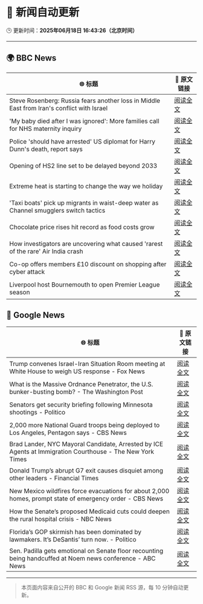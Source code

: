 # 🧠 新闻自动更新

🕒 更新时间：**2025年06月18日 16:43:26（北京时间）**

---

## 🌍 BBC News

| 🌐 标题 | 🔗 原文链接 |
|--------|-------------|
| Steve Rosenberg: Russia fears another loss in Middle East from Iran's conflict with Israel | [阅读全文](https://www.bbc.com/news/articles/c3w463pyj90o) |
| 'My baby died after I was ignored': More families call for NHS maternity inquiry | [阅读全文](https://www.bbc.com/news/articles/cp861jezrj1o) |
| Police 'should have arrested' US diplomat for Harry Dunn's death, report says | [阅读全文](https://www.bbc.com/news/articles/cj0m8erl3rdo) |
| Opening of HS2 line set to be delayed beyond 2033 | [阅读全文](https://www.bbc.com/news/articles/cy0wr7nw7wxo) |
| Extreme heat is starting to change the way we holiday | [阅读全文](https://www.bbc.com/news/articles/czxw6331grxo) |
| 'Taxi boats' pick up migrants in waist-deep water as Channel smugglers switch tactics | [阅读全文](https://www.bbc.com/news/articles/cpd1l6p8vw9o) |
| Chocolate price rises hit record as food costs grow | [阅读全文](https://www.bbc.com/news/articles/c5ygdqp922vo) |
| How investigators are uncovering what caused 'rarest of the rare' Air India crash | [阅读全文](https://www.bbc.com/news/articles/c4gkd555jlko) |
| Co-op offers members £10 discount on shopping after cyber attack | [阅读全文](https://www.bbc.com/news/articles/cvg85r4yr5jo) |
| Liverpool host Bournemouth to open Premier League season | [阅读全文](https://www.bbc.com/sport/football/articles/cpd1ldzy6peo) |

## 📰 Google News

| 🌐 标题 | 🔗 原文链接 |
|--------|-------------|
| Trump convenes Israel-Iran Situation Room meeting at White House to weigh US response - Fox News | [阅读全文](https://news.google.com/rss/articles/CBMikgFBVV95cUxQbG9Mcl9zTUxzbGJBRTlzdWtJR1NVLUtsS0F4NEl0RXZnRnZZbnFWOXFLazFRSnotUG5rSWNORW8yTGVIb3JWWjdWNGtDUnJnMDBOTjJHbm9oSkNCd1U5dThQVnRVSTVGalRtQ0VuMDJGYVNTd2dXWjRnZ19XWlF3N2J2c1hfWmV3ZWZuU19UcXZRZ9IBlwFBVV95cUxQSkM5ZE1Ed0pxYklEb01TS01oeHgxS3ZSRE9SeE9ROE1jejhaS3ZlbUJMVDR4eF95bWJJSHpscWdfaHV5V1QzZW1DOW1ubDhQLXZaZGh2cVZETFgxRlNscDdSVmtiYTVCcXhuU0x2Yk1TYzRPT29lMmpwWk9rQmxuNmpNUWpDaGJvQ2I0UUtncE5nRWV6U2o0?oc=5) |
| What is the Massive Ordnance Penetrator, the U.S. bunker-busting bomb? - The Washington Post | [阅读全文](https://news.google.com/rss/articles/CBMiqwFBVV95cUxQMDczUFlNN0EydERRcnl1cG15NzBIV1Z4SHdBWm5aVTQ1OENZZTcxV3FwanhNRENnbERXeVpnYVltdW5jTWpyZ3d4T3pUdUU0RVZQRk5hZVFmVW1FNXE0Snl6bzRoWWRFLW1KUXhyNmhsZHFhXzJYdGRVcVBocnpvWlBkbkprOURRT3ZFSG40Wm90SWpsZlJVOWFPUWE2TFlEdWk4dHZjbVNsRGs?oc=5) |
| Senators get security briefing following Minnesota shootings - Politico | [阅读全文](https://news.google.com/rss/articles/CBMingFBVV95cUxQZEc2T1otdWk3cDE2SXRUdkhNRUk5Vm1rOVRPdnlpRnFSbGdJSmozMW0zT3RRa0VBdEhCNnpnZFg4T01GMFJkTC1ES282d1NZTkF4ZFNmUzNhMGdWNDZtc2IyZDJqU0NfVk5UMlo1NkpWUU9jYlVOSzh3U3pGeVBoc0hRWUQ3am9ROHRMNGZBbll6elVhUUVEYzEzclp3UQ?oc=5) |
| 2,000 more National Guard troops being deployed to Los Angeles, Pentagon says - CBS News | [阅读全文](https://news.google.com/rss/articles/CBMijwFBVV95cUxOWnJGYXNQX1pncU9iU0gzUUJNLXduSUlMTGItSWtYSkxEdEQ5ZnpiTHFqZTdaLUxoX3JsWlRyRm42WERQeTFYVUJjaUxrdmU1TVFWX3A2N2MzZkJlVlN6cFRWaHlKV2hjMFpDV1hGMmhNQ29rejg4NzNKZkFvN190UUxTRTdyOHhHbUI2RkRqa9IBlAFBVV95cUxPd1pnQm13ckR5aFZyQWlRWmZkOTNPYWdDX0NsYktDWFlNU3lsNktsUjRRd0ZCWU5uSW1ZanV5RjJJc3g5aS1DS1Qzd05OM3BoSnFzZTdWNmFRYVpwelVfQUhNZFhFMmpMdVBUZFRDZ2hXTHp4SW01Rm15ZTUtMEVNOXhxLUtDTy1MVDJhRGVtbk1NNTJa?oc=5) |
| Brad Lander, NYC Mayoral Candidate, Arrested by ICE Agents at Immigration Courthouse - The New York Times | [阅读全文](https://news.google.com/rss/articles/CBMiggFBVV95cUxNbzZuR2NjVE93eHI5bEhsOE4zYzFBaFAxckVpOTBoZVBETC1GZWZkMmt6RFNxaG1pczEteEs0SU5wOGdYZ3ZSd3g0WmdEYllWVGdDX2Z6MlV6SldiX29YN0VMS2ZTd0RkNWZFUHdpY2lTbDRKYWViSVJZdHFwS0lKQUVB?oc=5) |
| Donald Trump’s abrupt G7 exit causes disquiet among other leaders - Financial Times | [阅读全文](https://news.google.com/rss/articles/CBMicEFVX3lxTE9XMktpVlpoLTJFTjJlN09mOGRiWFVDR3BDUWpsUHF6MkRHVzZUUGx3SzAySG9zU0NaWXAwYm1uY3duZE1kV2JTeHk3WXR3MEVYM3hqZlZJOE5LZVpsdlJOY1Q0d3ZaV3M5cTBjWTdpRm4?oc=5) |
| New Mexico wildfires force evacuations for about 2,000 homes, prompt state of emergency order - CBS News | [阅读全文](https://news.google.com/rss/articles/CBMinAFBVV95cUxQby1EaW4xZGdVTm8wanVDOXllQzVQQnlrb1I2cDk3cGVEUl9GZ18tckZXTW5hNlp5RTc2aExCckxDMHd6UmctRUlvVlB0S0xqbVI1R0JrQWtlTWtSS1RtZ0N5V2JLejlTUDJXSFc4d25JWXZhZnFGQmxOQVJNeFZUTHBvY1RVd2JWS2tTdzlMU1NWSjNHbmZZR0JOcGPSAaIBQVVfeXFMUGx3cHF0YndsVlIyVlRQV0VrU2ZuZWxQRFEwR2RoVzl3ZF9GbVA5clpqRTVIcEprX3YzUFNNaVRJNEo2QUJJYVVJSUhzT2ItNENyNHE4WXlncEVkeEIybUZHVldVdm1BOXVJdElqWW54bzUyeXktSlZ5SjJBSVpCdGdCMnd0OWR1c3hnWTQ1NTRjVDE0N0FVMUxuT3I1UUZsQXJR?oc=5) |
| How the Senate’s proposed Medicaid cuts could deepen the rural hospital crisis - NBC News | [阅读全文](https://news.google.com/rss/articles/CBMiswFBVV95cUxNdXh2SlF2VVJjcEtDMU8tVDFpUVJIbXlRU19DYnFQX1lvX25YLXZwVF9KU19Od1ktNlotd1dUeHlJUUN6SFJpdE1uYThtTkxFTURnZGFBa1NvUW45Z0RQbV9fYnh6M0xBckxCYkQ1UTlxa0hhREM5ZHF2VEFHTTc4Z255dFZ6dG16Z21QT0VGYnhndVBYZXQ2RTJ5NktLaGtpUmZyU2FYRTlNcWhrNzZVN21sUdIBVkFVX3lxTE5BMWxVSkNBU2c5R1pxbU55TEhCcktSVVQxNzVNOWJncmpjTU02b0FRbml2d2cta0c2OVA5S3h6YjFFT3Q1WllDQkl3bFhXbmNlNFNsTzlB?oc=5) |
| Florida’s GOP skirmish has been dominated by lawmakers. It’s DeSantis’ turn now. - Politico | [阅读全文](https://news.google.com/rss/articles/CBMinAFBVV95cUxPZW5MZFB2THM5Y3VBWHNVY254U3lVN3A0RFJHMnBWQ1EtMVRDSzdORWdLbzNsWENOdF9wQ3VFRUJabVdFM1FkT2FYU1gxZk5kcWtHblluODY3SEdrZkdSMFBLREFUaHQ3V1FzM3kyZkg4UEZiRWlySEp2dFgzMUwxLWNHZU5ZYzQ0WmR6X0xuZ1RJNEtrNkV0VFRKcGg?oc=5) |
| Sen. Padilla gets emotional on Senate floor recounting being handcuffed at Noem news conference - ABC News | [阅读全文](https://news.google.com/rss/articles/CBMiqgFBVV95cUxNc0FfOVRXdUc3TGUzQm5xTUVuUHdaNmEwOUVkS3VhMWFGT0xrb3VNX2VrdWxOZ184N1pDZnE3WDU5Mklibno3X1hyQi14WEljSnNhbU5wdGVPMDUzZEdNMkc5Vmozd0Y3dWloa28zUG8yX1d1MzVkWG5xT1JUVnpSbkdSOVlNUG9QZmk2cDFXSWJzMlJjZmw2cmlFN3FsckhMTUtxWGp4dU4xd9IBrwFBVV95cUxNUko1NEZFS2g2bmFZUlpRZndYMjc0cFk4bTBvc1BjLW8xQUwyVHppSXlaaURIWnpQWTFCNjV2aXBWa0VHS0tzenZXZGhVQUNQcDFITE5SeGZyRHdURGZDMU5KMTdPVzEzaWFmSGtXNklNbV9Ub0JUN2hYVmJhLXY5Ukw4YlpxeS1jZ011ZGVTdEsyM0pSQXFzdU1ZMlRiTUlTcmx5YVlVUjBEX0NoaTFr?oc=5) |

---
> 本页面内容来自公开的 BBC 和 Google 新闻 RSS 源，每 10 分钟自动更新。